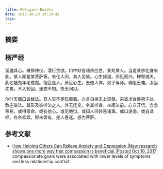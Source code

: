 ```yaml
---
title: Religion-Buddha
date: 2017-10-23 14:30:42
tags:
---
```

## 摘要

<!--more-->

## 楞严经
淫逸其心。破佛律仪。潜行贪欲。口中好言诸佛应世。某处某人。当是某佛化身来此。某人即是某菩萨等。来化人间。其人见故。心生倾渴。邪见密兴。种智销灭。此名魅鬼年老成魔。恼乱是人。厌足心生。去彼人体。弟子与师。俱陷王难。汝当先觉。不入轮回。迷惑不知。堕无间狱。

尔时天魔口说经法。其人实不觉知魔著。亦言自得无上涅槃。来彼求合善男子处。敷座说法。其形及彼听法之人。外无迁变。令其听者。未闻法前。心自开悟。念念移易。或得宿命。或有他心。或见地狱。或知人间好恶诸事。或口说偈。或自诵经。各各欢娱。得未曾有。是人愚迷。惑为菩萨。

## 参考文献
- [How Helping Others Can Relieve Anxiety and Depression |New research shows one more way that compassion is beneficial.|Posted Oct 10, 2017](https://www.psychologytoday.com/blog/think-act-be/201710/how-helping-others-can-relieve-anxiety-and-depression)
compassionate goals were associated with lower levels of symptoms and less relationship conflict.
